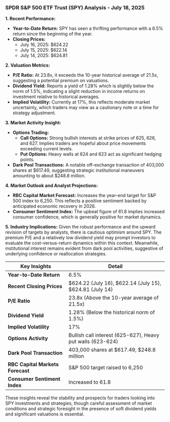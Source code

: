 ### SPDR S&P 500 ETF Trust (SPY) Analysis - July 18, 2025

**1. Recent Performance:**
- **Year-to-Date Return:** SPY has seen a thrifting performance with a 6.5% return since the beginning of the year.
- **Closing Prices:**
  - July 16, 2025: $624.22
  - July 15, 2025: $622.14
  - July 14, 2025: $624.81

**2. Valuation Metrics:**
- **P/E Ratio:** At 23.8x, it exceeds the 10-year historical average of 21.5x, suggesting a potential premium on valuations.
- **Dividend Yield:** Reports a yield of 1.28% which is slightly below the norm of 1.5%, indicating a slight reduction in income returns on investment relative to historical averages.
- **Implied Volatility:** Currently at 17%, this reflects moderate market uncertainty, which traders may view as a cautionary note or a time for strategy adjustment.

**3. Market Activity Insight:**
- **Options Trading:**
  - **Call Options:** Strong bullish interests at strike prices of 625, 626, and 627. Implies traders are hopeful about price movements exceeding current levels.
  - **Put Options:** Heavy walls at 624 and 623 act as significant hedging points.
- **Dark Pool Transactions:** A notable off-exchange transaction of 403,000 shares at $617.49, suggesting strategic institutional maneuvers amounting to about $248.8 million.

**4. Market Outlook and Analyst Projections:**
- **RBC Capital Market Forecast:** Increases the year-end target for S&P 500 index to 6,250. This reflects a positive sentiment backed by anticipated economic recovery in 2026.
- **Consumer Sentiment Index:** The upbeat figure of 61.8 implies increased consumer confidence, which is generally positive for market dynamics.

**5. Industry Implications:**
Given the robust performance and the upward revision of targets by analysts, there is cautious optimism around SPY. The premium P/E and a relatively low dividend yield may prompt investors to evaluate the cost-versus-return dynamics within this context. Meanwhile, institutional interest remains evident from dark pool activities, suggestive of underlying confidence or reallocation strategies.

| Key Insights                       | Detail                                                               |
| ---------------------------------- | ------------------------------------------------------------------- |
| **Year-to-Date Return**            | 6.5%                                                                |
| **Recent Closing Prices**          | $624.22 (July 16), $622.14 (July 15), $624.81 (July 14)             |
| **P/E Ratio**                      | 23.8x (Above the 10-year average of 21.5x)                          |
| **Dividend Yield**                 | 1.28% (Below the historical norm of 1.5%)                           |
| **Implied Volatility**             | 17%                                                                 |
| **Options Activity**               | Bullish call interest (625-627), Heavy put walls (623-624)          |
| **Dark Pool Transaction**          | 403,000 shares at $617.49, $248.8 million                           |
| **RBC Capital Markets Forecast**   | S&P 500 target raised to 6,250                                      |
| **Consumer Sentiment Index**       | Increased to 61.8                                                   |

These insights reveal the stability and prospects for traders looking into SPY investments and strategies, though careful assessment of market conditions and strategic foresight in the presence of soft dividend yields and significant valuations is essential.